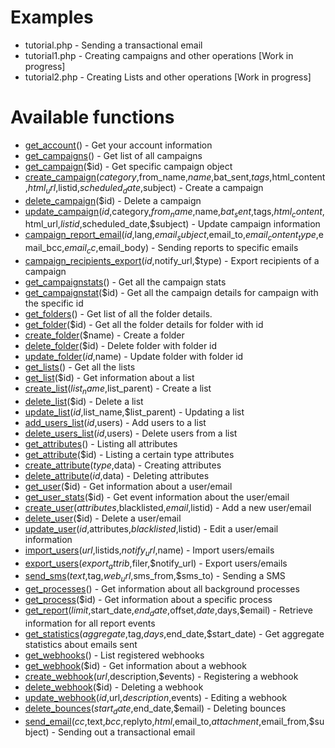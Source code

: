 # Examples

 * tutorial.php - Sending a transactional email
 * tutorial1.php - Creating campaigns and other operations [Work in progress]
 * tutorial2.php - Creating Lists and other operations [Work in progress]

# Available functions

 * [get_account](https://apidocs.mailinblue.com/account/)() - Get your account information
 * [get_campaigns](https://apidocs.mailinblue.com/campaign/#1)() - Get list of all campaigns
 * [get_campaign](https://apidocs.mailinblue.com/campaign/#2)($id) - Get specific campaign object
 * [create_campaign](https://apidocs.mailinblue.com/campaign/#3)($category,$from_name,$name,$bat_sent,$tags,$html_content,$html_url,$listid,$scheduled_date,$subject) - Create a campaign
 * [delete_campaign](https://apidocs.mailinblue.com/campaign/#4)($id) - Delete a campaign
 * [update_campaign](https://apidocs.mailinblue.com/campaign/#5)($id,$category,$from_name,$name,$bat_sent,$tags,$html_content,$html_url,$listid,$scheduled_date,$subject) - Update campaign information
 * [campaign_report_email](https://apidocs.mailinblue.com/campaign/#6)($id,$lang,$email_subject,$email_to,$email_content_type,$email_bcc,$email_cc,$email_body) - Sending reports to specific emails
 * [campaign_recipients_export](https://apidocs.mailinblue.com/campaign/#7)($id,$notify_url,$type) - Export recipients of a campaign
 * [get_campaignstats](https://apidocs.mailinblue.com/campaign-statistics/#1)() - Get all the campaign stats
 * [get_campaignstat](https://apidocs.mailinblue.com/campaign-statistics/#2)($id) - Get all the campaign details for campaign with the specific id
 * [get_folders](https://apidocs.mailinblue.com/folder/#1)() - Get list of all the folder details.
 * [get_folder](https://apidocs.mailinblue.com/folder/#2)($id) - Get all the folder details for folder with id <id>
 * [create_folder](https://apidocs.mailinblue.com/folder/#3)($name) - Create a folder
 * [delete_folder](https://apidocs.mailinblue.com/folder/#4)($id) - Delete folder with folder id <id>
 * [update_folder](https://apidocs.mailinblue.com/folder/#5)($id,$name) - Update folder with folder id <id>
 * [get_lists](https://apidocs.mailinblue.com/list/#1)() - Get all the lists
 * [get_list](https://apidocs.mailinblue.com/list/#2)($id) - Get information about a list
 * [create_list](https://apidocs.mailinblue.com/list/#3)($list_name,$list_parent) - Create a list
 * [delete_list](https://apidocs.mailinblue.com/list/#4)($id) - Delete a list
 * [update_list](https://apidocs.mailinblue.com/list/#5)($id,$list_name,$list_parent) - Updating a list
 * [add_users_list](https://apidocs.mailinblue.com/list/#6)($id,$users) - Add users to a list
 * [delete_users_list](https://apidocs.mailinblue.com/list/#7)($id,$users) - Delete users from a list
 * [get_attributes](https://apidocs.mailinblue.com/attribute/#1)() - Listing all attributes
 * [get_attribute](https://apidocs.mailinblue.com/attribute/#2)($id) - Listing a certain type attributes
 * [create_attribute](https://apidocs.mailinblue.com/attribute/#3)($type,$data) - Creating attributes
 * [delete_attribute](https://apidocs.mailinblue.com/attribute/#4)($id,$data) - Deleting attributes
 * [get_user](https://apidocs.mailinblue.com/user/#2)($id) - Get information about a user/email
 * [get_user_stats](https://apidocs.mailinblue.com/user/#7)($id) - Get event information about the user/email
 * [create_user](https://apidocs.mailinblue.com/user/#1)($attributes,$blacklisted,$email,$listid) - Add a new user/email
 * [delete_user](https://apidocs.mailinblue.com/user/#4)($id) - Delete a user/email
 * [update_user](https://apidocs.mailinblue.com/user/#3)($id,$attributes,$blacklisted,$listid) - Edit a user/email information
 * [import_users](https://apidocs.mailinblue.com/user/#5)($url,$listids,$notify_url,$name) - Import users/emails
 * [export_users](https://apidocs.mailinblue.com/user/#6)($export_attrib,$filer,$notify_url) - Export users/emails
 * [send_sms](https://apidocs.mailinblue.com/sms/)($text,$tag,$web_url,$sms_from,$sms_to) - Sending a SMS
 * [get_processes](https://apidocs.mailinblue.com/process/#1)() - Get information about all background processes
 * [get_process](https://apidocs.mailinblue.com/process/#2)($id) - Get information about a specific process
 * [get_report](https://apidocs.mailinblue.com/report/)($limit,$start_date,$end_date,$offset,$date,$days,$email) - Retrieve information for all report events
 * [get_statistics](https://apidocs.mailinblue.com/statistics/)($aggregate,$tag,$days,$end_date,$start_date) - Get aggregate statistics about emails sent
 * [get_webhooks](https://apidocs.mailinblue.com/webhooks/#1)() - List registered webhooks
 * [get_webhook](https://apidocs.mailinblue.com/webhooks/#2)($id) - Get information about a webhook
 * [create_webhook](https://apidocs.mailinblue.com/webhooks/#3)($url,$description,$events) - Registering a webhook
 * [delete_webhook](https://apidocs.mailinblue.com/webhooks/#5)($id) - Deleting a webhook
 * [update_webhook](https://apidocs.mailinblue.com/webhooks/#4)($id,$url,$description,$events) - Editing a webhook
 * [delete_bounces](https://apidocs.mailinblue.com/bounces/)($start_date,$end_date,$email) - Deleting bounces
 * [send_email](https://apidocs.mailinblue.com/mail/)($cc,$text,$bcc,$replyto,$html,$email_to,$attachment,$email_from,$subject) - Sending out a transactional email
